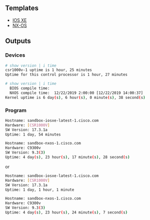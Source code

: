 

## Templates

- [IOS XE](https://github.com/networktocode/ntc-templates/blob/master/ntc_templates/templates/cisco_ios_show_version.textfsm)
- [NX-OS](https://github.com/networktocode/ntc-templates/blob/master/ntc_templates/templates/cisco_nxos_show_version.textfsm)

## Outputs

### Devices

```bash
# show version | i time
csr1000v-1 uptime is 1 hour, 25 minutes
Uptime for this control processor is 1 hour, 27 minutes
```

```bash
# show version | i time
  BIOS compile time:  
  NXOS compile time:  12/22/2019 2:00:00 [12/22/2019 14:00:37]
Kernel uptime is 6 day(s), 6 hour(s), 0 minute(s), 38 second(s)
```

### Program


```bash
Hostname: sandbox-iosxe-latest-1.cisco.com
Hardware: [CSR1000V]
SW Version: 17.3.1a
Uptime: 1 day, 54 minutes

Hostname: sandbox-nxos-1.cisco.com
Hardware: C9300v
SW Version: 9.3(3)
Uptime: 4 day(s), 23 hour(s), 17 minute(s), 28 second(s)
```

or

```bash
Hostname: sandbox-iosxe-latest-1.cisco.com
Hardware: [CSR1000V]
SW Version: 17.3.1a
Uptime: 1 day, 1 hour, 1 minute

Hostname: sandbox-nxos-1.cisco.com
Hardware: C9300v
SW Version: 9.3(3)
Uptime: 4 day(s), 23 hour(s), 24 minute(s), 7 second(s)
```